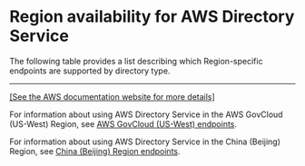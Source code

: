 # Region availability for AWS Directory Service<a name="regions"></a>

The following table provides a list describing which Region\-specific endpoints are supported by directory type\.


****  
[\[See the AWS documentation website for more details\]](http://docs.aws.amazon.com/directoryservice/latest/admin-guide/regions.html)

For information about using AWS Directory Service in the AWS GovCloud \(US\-West\) Region, see [AWS GovCloud \(US\-West\) endpoints](https://docs.aws.amazon.com/govcloud-us/latest/UserGuide/using-govcloud-endpoints.html)\.

For information about using AWS Directory Service in the China \(Beijing\) Region, see [China \(Beijing\) Region endpoints](http://docs.amazonaws.cn/en_us/general/latest/gr/rande.html#cnnorth_region)\. 
